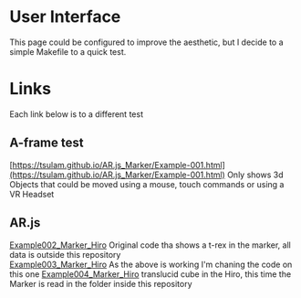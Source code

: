 # User Interface
This page could be configured to improve the aesthetic, but I decide to a simple Makefile to a quick test.

# Links
Each link below is to a different test
## A-frame test
[https://tsulam.github.io/AR.js_Marker/Example-001.html](https://tsulam.github.io/AR.js_Marker/Example-001.html) Only shows 3d Objects that could be moved using a mouse, touch commands or using a VR Headset

## AR.js
[Example002_Marker_Hiro](https://tsulam.github.io/AR.js_Marker/Example002_Marker_Hiro "I preferred to hide the whole text of the link") Original code tha shows a t-rex in the marker, all data is outside this repository  
[Example003_Marker_Hiro](https://tsulam.github.io/AR.js_Marker/Example003_Marker_Hiro) As the above is working I'm chaning the code on this one
[Example004_Marker_Hiro](https://tsulam.github.io/AR.js_Marker/Example004_Marker_Hiro "Example004_Marker_Hiro") translucid cube in the Hiro, this time the Marker is read in the folder inside this repository
